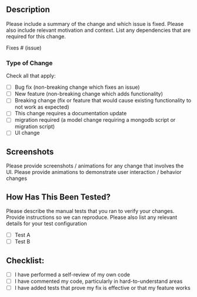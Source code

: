 ## Description

Please include a summary of the change and which issue is fixed. Please also include relevant motivation and context. List any dependencies that are required for this change.

Fixes # (issue)

### Type of Change

Check all that apply:

- [ ] Bug fix (non-breaking change which fixes an issue)
- [ ] New feature (non-breaking change which adds functionality)
- [ ] Breaking change (fix or feature that would cause existing functionality to not work as expected)
- [ ] This change requires a documentation update
- [ ] migration required (a model change requiring a mongodb script or migration script)
- [ ] UI change

## Screenshots

Please provide screenshots / animations for any change that involves the UI.  Please provide animations to demonstrate user interaction / behavior changes

## How Has This Been Tested?

Please describe the manual tests that you ran to verify your changes. Provide instructions so we can reproduce. Please also list any relevant details for your test configuration

- [ ] Test A
- [ ] Test B

## Checklist:

- [ ] I have performed a self-review of my own code
- [ ] I have commented my code, particularly in hard-to-understand areas
- [ ] I have added tests that prove my fix is effective or that my feature works
